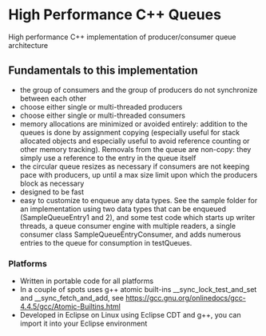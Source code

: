 # High Performance C++ Queues
High performance C++ implementation of producer/consumer queue architecture

## Fundamentals to this implementation
* the group of consumers and the group of producers do not synchronize between each other
* choose either single or multi-threaded producers
* choose either single or multi-threaded consumers
* memory allocations are minimized or avoided entirely: addition to the queues is done by assignment copying (especially useful for stack allocated objects and especially useful to avoid reference counting or other memory tracking).  Removals from the queue are non-copy: they simply use a reference to the entry in the queue itself 
* the circular queue resizes as necessary if consumers are not keeping pace with producers, up until a max size limit upon which the producers block as necessary
* designed to be fast
* easy to customize to enqueue any data types.  See the sample folder for an implementation using two data types that can be enqueued (SampleQueueEntry1 and 2), and some test code which starts up writer threads, a queue consumer engine with multiple readers, a single consumer class SampleQueueEntryConsumer, and adds numerous entries to the queue for consumption in testQueues.

### Platforms
* Written in portable code for all platforms
* In a couple of spots uses g++ atomic built-ins __sync_lock_test_and_set and __sync_fetch_and_add, see  https://gcc.gnu.org/onlinedocs/gcc-4.4.5/gcc/Atomic-Builtins.html
* Developed in Eclipse on Linux using Eclipse CDT and g++, you can import it into your Eclipse environment
